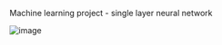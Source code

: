 Machine learning project - single layer neural network

![image](https://github.com/user-attachments/assets/0138892e-4eb7-446f-9768-408b0fa4e40f)
